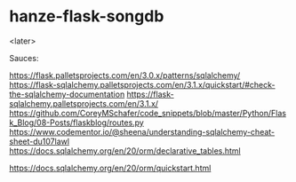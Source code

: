 # hanze-flask-songdb
&lt;later>



Sauces:

https://flask.palletsprojects.com/en/3.0.x/patterns/sqlalchemy/
https://flask-sqlalchemy.palletsprojects.com/en/3.1.x/quickstart/#check-the-sqlalchemy-documentation
https://flask-sqlalchemy.palletsprojects.com/en/3.1.x/
https://github.com/CoreyMSchafer/code_snippets/blob/master/Python/Flask_Blog/08-Posts/flaskblog/routes.py
https://www.codementor.io/@sheena/understanding-sqlalchemy-cheat-sheet-du107lawl
https://docs.sqlalchemy.org/en/20/orm/declarative_tables.html


https://docs.sqlalchemy.org/en/20/orm/quickstart.html